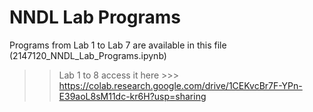 # NNDL Lab Programs

Programs from Lab 1 to Lab 7 are available in this file (2147120_NNDL_Lab_Programs.ipynb)

>> Lab 1 to 8 access it here >>> https://colab.research.google.com/drive/1CEKvcBr7F-YPn-E39aoL8sM11dc-kr6H?usp=sharing
